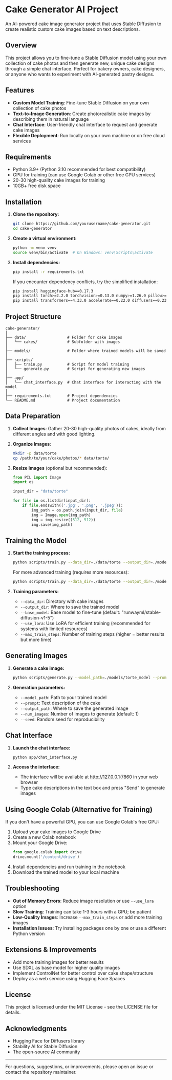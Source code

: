 # Cake Generator AI Project

An AI-powered cake image generator project that uses Stable Diffusion to create realistic custom cake images based on text descriptions.

## Overview

This project allows you to fine-tune a Stable Diffusion model using your own collection of cake photos and then generate new, unique cake designs through a simple chat interface. Perfect for bakery owners, cake designers, or anyone who wants to experiment with AI-generated pastry designs.

## Features

- **Custom Model Training**: Fine-tune Stable Diffusion on your own collection of cake photos
- **Text-to-Image Generation**: Create photorealistic cake images by describing them in natural language
- **Chat Interface**: User-friendly chat interface to request and generate cake images
- **Flexible Deployment**: Run locally on your own machine or on free cloud services

## Requirements

- Python 3.9+ (Python 3.10 recommended for best compatibility)
- GPU for training (can use Google Colab or other free GPU services)
- 20-30 high-quality cake images for training
- 10GB+ free disk space

## Installation

1. **Clone the repository:**
   ```bash
   git clone https://github.com/yourusername/cake-generator.git
   cd cake-generator
   ```

2. **Create a virtual environment:**
   ```bash
   python -m venv venv
   source venv/bin/activate  # On Windows: venv\Scripts\activate
   ```

3. **Install dependencies:**
   ```bash
   pip install -r requirements.txt
   ```

   If you encounter dependency conflicts, try the simplified installation:
   ```bash
   pip install huggingface-hub==0.17.3
   pip install torch>=2.2.0 torchvision>=0.13.0 numpy>=1.26.0 pillow>=9.0.0 tqdm>=4.65.0
   pip install transformers==4.33.0 accelerate==0.22.0 diffusers==0.23.0 gradio==3.48.0
   ```

## Project Structure

```
cake-generator/
│
├── data/                  # Folder for cake images
│   └── cakes/             # Subfolder with images
│
├── models/                # Folder where trained models will be saved
│
├── scripts/
│   ├── train.py           # Script for model training
│   └── generate.py        # Script for generating new images
│
├── app/
│   └── chat_interface.py  # Chat interface for interacting with the model
│
├── requirements.txt       # Project dependencies
└── README.md              # Project documentation
```

## Data Preparation

1. **Collect Images**: Gather 20-30 high-quality photos of cakes, ideally from different angles and with good lighting.

2. **Organize Images**:
   ```bash
   mkdir -p data/torte
   cp /path/to/your/cake/photos/* data/torte/
   ```

3. **Resize Images** (optional but recommended):
   ```python
   from PIL import Image
   import os
   
   input_dir = "data/torte"
   
   for file in os.listdir(input_dir):
       if file.endswith(('.jpg', '.png', '.jpeg')):
           img_path = os.path.join(input_dir, file)
           img = Image.open(img_path)
           img = img.resize((512, 512))
           img.save(img_path)
   ```

## Training the Model

1. **Start the training process:**
   ```bash
   python scripts/train.py --data_dir=./data/torte --output_dir=./models/torte_model --use_lora
   ```

   For more advanced training (requires more resources):
   ```bash
   python scripts/train.py --data_dir=./data/torte --output_dir=./models/torte_model --max_train_steps=800
   ```

2. **Training parameters:**
   - `--data_dir`: Directory with cake images
   - `--output_dir`: Where to save the trained model
   - `--base_model`: Base model to fine-tune (default: "runwayml/stable-diffusion-v1-5")
   - `--use_lora`: Use LoRA for efficient training (recommended for systems with limited resources)
   - `--max_train_steps`: Number of training steps (higher = better results but more time)

## Generating Images

1. **Generate a cake image:**
   ```bash
   python scripts/generate.py --model_path=./models/torte_model --prompt="chocolate cake with vanilla frosting and strawberry decorations" --output_path=./chocolate_cake.png
   ```

2. **Generation parameters:**
   - `--model_path`: Path to your trained model
   - `--prompt`: Text description of the cake
   - `--output_path`: Where to save the generated image
   - `--num_images`: Number of images to generate (default: 1)
   - `--seed`: Random seed for reproducibility

## Chat Interface

1. **Launch the chat interface:**
   ```bash
   python app/chat_interface.py
   ```

2. **Access the interface:**
   - The interface will be available at http://127.0.0.1:7860 in your web browser
   - Type cake descriptions in the text box and press "Send" to generate images

## Using Google Colab (Alternative for Training)

If you don't have a powerful GPU, you can use Google Colab's free GPU:

1. Upload your cake images to Google Drive
2. Create a new Colab notebook
3. Mount your Google Drive:
   ```python
   from google.colab import drive
   drive.mount('/content/drive')
   ```
4. Install dependencies and run training in the notebook
5. Download the trained model to your local machine

## Troubleshooting

- **Out of Memory Errors**: Reduce image resolution or use `--use_lora` option
- **Slow Training**: Training can take 1-3 hours with a GPU; be patient
- **Low-Quality Images**: Increase `--max_train_steps` or add more training images
- **Installation Issues**: Try installing packages one by one or use a different Python version

## Extensions & Improvements

- Add more training images for better results
- Use SDXL as base model for higher quality images
- Implement ControlNet for better control over cake shape/structure
- Deploy as a web service using Hugging Face Spaces

## License

This project is licensed under the MIT License - see the LICENSE file for details.

## Acknowledgments

- Hugging Face for Diffusers library
- Stability AI for Stable Diffusion
- The open-source AI community

---

For questions, suggestions, or improvements, please open an issue or contact the repository maintainer.